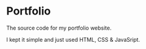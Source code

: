 # Portfolio

The source code for my portfolio website.

I kept it simple and just used HTML, CSS & JavaSript.
